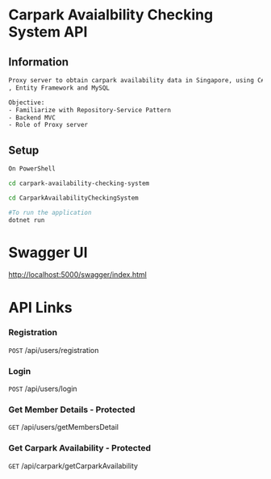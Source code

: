 # Carpark Avaialbility Checking System API 

## Information 

```bash
Proxy server to obtain carpark availability data in Singapore, using C#, ASP.NET Core
, Entity Framework and MySQL

Objective: 
- Familiarize with Repository-Service Pattern
- Backend MVC 
- Role of Proxy server 
```
## Setup


```bash
On PowerShell 

cd carpark-availability-checking-system

cd CarparkAvailabilityCheckingSystem

#To run the application 
dotnet run 

```
# Swagger UI 

[http://localhost:5000/swagger/index.html](http://localhost:5000/swagger/index.html)

# API Links

### Registration 
`POST` /api​/users​/registration

### Login 
`POST` /api​/users​/login

### Get Member Details - Protected
`GET` /api​/users​/getMembersDetail

### Get Carpark Availability - Protected
`GET` /api/carpark/getCarparkAvailability

